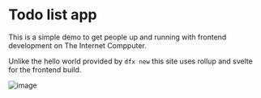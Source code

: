 # Todo list app

This is a simple demo to get people up and running with frontend development on The Internet Compputer.

Unlike the hello world provided by `dfx new` this site uses rollup and svelte for the frontend build.

![image](https://user-images.githubusercontent.com/86620/136415329-c5fc1e0b-c53c-4cef-87d9-a98562028327.png)
